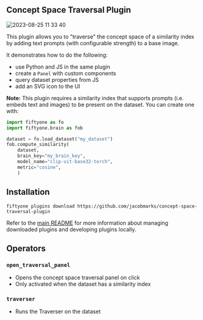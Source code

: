 ## Concept Space Traversal Plugin
![2023-08-25 11 33 40](https://github.com/jacobmarks/concept-space-traversal-plugin/assets/12500356/1e52624a-67f8-48f9-8dcf-99f4a0568e7c)

This plugin allows you to "traverse" the concept space of a similarity index
by adding text prompts (with configurable strength) to a base image.

It demonstrates how to do the following:

- use Python and JS in the same plugin
- create a `Panel` with custom components
- query dataset properties from JS
- add an SVG icon to the UI

**Note:** This plugin requires a similarity index that supports prompts (i.e.
embeds text and images) to be present on the dataset. You can create one with:

```py
import fiftyone as fo
import fiftyone.brain as fob

dataset = fo.load_dataset("my_dataset")
fob.compute_similarity(
    dataset,
    brain_key="my_brain_key",
    model_name="clip-vit-base32-torch",
    metric="cosine",
    )
```

## Installation

```shell
fiftyone plugins download https://github.com/jacobmarks/concept-space-traversal-plugin
```

Refer to the [main README](https://github.com/voxel51/fiftyone-plugins) for
more information about managing downloaded plugins and developing plugins
locally.

## Operators

### `open_traversal_panel`

- Opens the concept space traversal panel on click
- Only activated when the dataset has a similarity index

### `traverser`

- Runs the Traverser on the dataset

